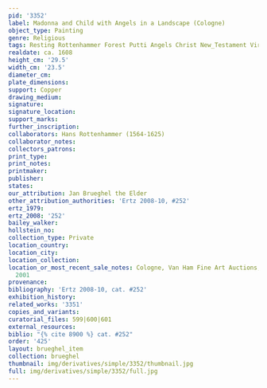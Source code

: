 ```yaml
---
pid: '3352'
label: Madonna and Child with Angels in a Landscape (Cologne)
object_type: Painting
genre: Religious
tags: Resting Rottenhammer Forest Putti Angels Christ New_Testament Virgin_Mary
realdate: ca. 1608
height_cm: '29.5'
width_cm: '23.5'
diameter_cm: 
plate_dimensions: 
support: Copper
drawing_medium: 
signature: 
signature_location: 
support_marks: 
further_inscription: 
collaborators: Hans Rottenhammer (1564-1625)
collaborator_notes: 
collectors_patrons: 
print_type: 
print_notes: 
printmaker: 
publisher: 
states: 
our_attribution: Jan Brueghel the Elder
other_attribution_authorities: 'Ertz 2008-10, #252'
ertz_1979: 
ertz_2008: '252'
bailey_walker: 
hollstein_no: 
collection_type: Private
location_country: 
location_city: 
location_collection: 
location_or_most_recent_sale_notes: Cologne, Van Ham Fine Art Auctions, November 22,
  2001
provenance: 
bibliography: 'Ertz 2008-10, cat. #252'
exhibition_history: 
related_works: '3351'
copies_and_variants: 
curatorial_files: 599|600|601
external_resources: 
biblio: "{% cite 8900 %} cat. #252"
order: '425'
layout: brueghel_item
collection: brueghel
thumbnail: img/derivatives/simple/3352/thumbnail.jpg
full: img/derivatives/simple/3352/full.jpg
---
```


